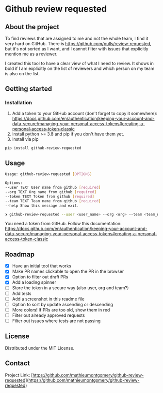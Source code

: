 # Github review requested

## About the project
To find reviews that are assigned to me and not the whole team, I find it very hard on GitHub. There is https://github.com/pulls/review-requested, but it's not sorted as I want, and I cannot filter with issues that explicitly mention me as a reviewer.

I created this tool to have a clear view of what I need to review. It shows in bold if I am explicitly on the list of reviewers and which person on my team is also on the list.

## Getting started

### Installation

1. Add a token to your GitHub account (don't forget to copy it somewhere): https://docs.github.com/en/authentication/keeping-your-account-and-data-secure/managing-your-personal-access-tokens#creating-a-personal-access-token-classic
2. Install python >= 3.8 and pip if you don't have them yet.
3. Install via pip
```sh
pip install github-review-requested
```

<!-- USAGE EXAMPLES -->
## Usage
```bash
Usage: github-review-requested [OPTIONS]

Options:
--user TEXT User name from github [required]
--org TEXT Org name from github [required]
--token TEXT Token from github [required]
--team TEXT Team name from github [required]
--help Show this message and exit.

❯ github-review-requested --user <user_name> --org <org> --team <team_name> --token <token>
```

You need a token from GitHub. Follow this documentation: https://docs.github.com/en/authentication/keeping-your-account-and-data-secure/managing-your-personal-access-tokens#creating-a-personal-access-token-classic

<!-- ROADMAP -->
## Roadmap
- [x] Have an initial tool that works
- [x] Make PR names clickable to open the PR in the browser
- [x] Option to filter out draft PRs
- [x] Add a loading spinner
- [ ] Store the token in a secure way (also user, org and team?)
- [ ] Add tests
- [ ] Add a screenshot in this readme file
- [ ] Option to sort by update ascending or descending
- [ ] More colors! If PRs are too old, show them in red
- [ ] Filter out already approved requests
- [ ] Filter out issues where tests are not passing

<!-- LICENSE -->
## License

Distributed under the MIT License.

<!-- CONTACT -->
## Contact
Project Link: [https://github.com/mathieumontgomery/github-review-requested](https://github.com/mathieumontgomery/github-review-requested)

<!-- MARKDOWN LINKS & IMAGES -->
<!-- https://www.markdownguide.org/basic-syntax/#reference-style-links -->